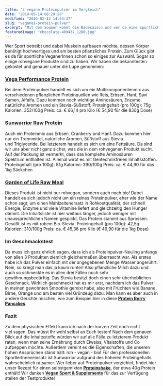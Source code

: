 ```yaml
---
title: "3 vegane Proteinpulver im Vergleich"
date: "2014-05-14 08:20:28"
modified: "2016-02-12 14:54:37"
slug: "veganes-protein-pulver"
excerpt: "Mit dem Sommer kommt die Badesaison und wer da eine sportliche Figur machen will, der sollte rechtzeitig loslegen. Proteinpulver unterstützt den Muskelaufbau. Wir haben einige vegane Sorten für Euch getestet."
featuredImage: "chocolate-409437_1280.jpg"
---
```


Wer Sport betreibt und dabei Muskeln aufbauen möchte, dessen Körper benötigt hochwertiges und am besten pflanzliches Protein. Zum Glück gibt es da für sportliche VeganerInnen schon so einiges zur Auswahl. Sogar so einige rohvegane Produkte sind zu haben. Wir haben die bekanntesten gekostet und genauer unter die Lupe genommen:

### [Vega Performance Protein](http://www.vegan-supplements.de/Muskelaufbau/Proteine/Sojafreies-Protein/VEGA-Performance-Protein-830g-Dose.html)

Bei dem Proteinpulver handelt es sich um ein Multikomponentenmix aus verschiedenen pflanzlichen Proteinquellen wie Reis, Erbsen, Hanf, Savi Samen, Alfalfa. Dazu kommen noch wichtige Aminosäuren, Enzyme, natürliche Aromen und ein Stevia-Süßstoff. Proteingehalt (pro 100g): 75g Kalorien: 352/100g Preis: ca. € 66,14 pro Kilo (€ 54,90 für die 830g Dose)

### [Sunwarrior Raw Protein](http://www.vegan-supplements.de/Muskelaufbau/Proteine/Sojafreies-Protein/Sun-Warrior-Blend-1kg.html)

Auch ein Proteinmix aus Erbsen, Cranberry und Hanf. Dazu kommen hier nur ein Trennmittel, natürliche Aromen, Süßstoff aus Stevia und Triglyceride. Bei letzterem handelt es sich um eine Fettsäure. Da sind wir uns aber nicht ganz sicher, was die in dem rohveganen Produkt sucht. Auf der Packung ist vermerkt, dass das komplette Aminosäuren Spektrum enthalten ist. Allemal wirbt es mit Gentechnikfreien Inhaltsstoffen. Proteingehalt (pro 100g): 81g Kalorien: 390/100g Preis: ca. € 44,90 für das 1kg Säckchen

### [Garden of Life Raw Meal](http://www.vegan-supplements.de/Muskelaufbau/Proteine/Mehrkomponenten-Protein/Garden-of-Life-Raw-Meal.html)

Dieses Produkt ist nicht nur rohvegan, sondern auch noch bio! Dabei handelt es sich jedoch nicht um ein reines Proteinpulver, eher wie der Name schon sagt, um einen Mahlzeitenersatz in Rohkostqualität, der schnell Energie, Enzyme und viele Vitamine liefert und gleichzeitig den Hunger dämmt. Die Inhaltsliste ist hier weitaus länger, jedoch weniger mit unaussprechlichen Namen gespickt. Das Protein stammt aus Sprossen. Gesüßt ist es mit rohem Bio-Stevia. Proteingehalt (pro 100g): 42,5g Kalorien: 310/100g Preis: ca. € 45,36 pro Kilo (€ 49,90 für die 1kg Dose)

### Im Geschmackstest

Da muss ich ganz ehrlich sagen, dass ich als Proteinpulver-Neuling anfangs von allen 3 Produkten ziemlich gleichermaßen überrascht war. Als erstes habe ich das Pulver einfach mit der angegebenen Menge Wasser angerührt. Nein, so kriegt man das ja kaum runter! Also pflanzliche Milch dazu und auch so schmeckte es in allen drei Fällen noch sehr gewöhnungsbedürftig. Das Stevia besitzt doch einen sehr überheblichen Geschmack. Wirklich geschmeckt hat es mir erst, nachdem ich das Pulver in meinen gewohnten Smoothie gemixt habe, also mit Früchten wie Banane, Birne, Orange und am besten viel Grünzeug dazu. Man kann es aber auch in andere Gerichte mischen, wie zum Beispiel hier in diese [**Protein Berry Pancakes**](http://blog.vegan-supplements.de/berry-protein-pancakes/).

### Fazit

Zu dem physischen Effekt kann ich nach der kurzen Zeit noch nicht viel sagen. Das müsst Ihr wohl selbst an Euch testen! Nach dem genauen Blick auf die Inhaltsstoffe würden wir auf alle Fälle zu letzterem Produkt raten, wenn man seine Ernährung durch Eiweiss, Vitalstoffe und Co aufpeppen möchte. Außerdem vereint es die Eigenschaften, die unseren hohen Ansprüchen stand hält: roh - vegan - bio! Für den professionellen SportlerInneneinsatz ist Sunwarrior aufgrund des höheren Proteingehalts wahrscheinlich ratsamer. Wer lieber auf Proteinpulver verzichtet, findet hier unser Rezept für einen selbstgemixten **[Proteinshake](https://www.veganblatt.com/veganer-protein-shake)**, der etwa 40g Protein enthält! Wir danken [**Vegan Sport & Supplements**](http://www.vegan-supplements.de/) für das zur Verfügung stellen der Testprodukte!